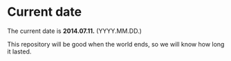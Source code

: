 # Current date

The current date is **2014.07.11.** (YYYY.MM.DD.)

This repository will be good when the world ends, so we will know how long it lasted.